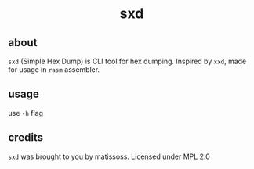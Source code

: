 <div align=center>
    <h1>sxd</h1>
</div>

## about

`sxd` (Simple Hex Dump) is CLI tool for hex dumping. Inspired by `xxd`, made for usage in `rasm` assembler.

## usage

use `-h` flag

## credits

`sxd` was brought to you by matissoss. Licensed under MPL 2.0
